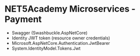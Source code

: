# NET5Academy Microservices - Payment

- Swagger (Swashbuckle.AspNetCore)
- Identity JWT token (resource owner credentials)
- Microsoft.AspNetCore.Authentication.JwtBearer
- System.IdentityModel.Tokens.Jwt